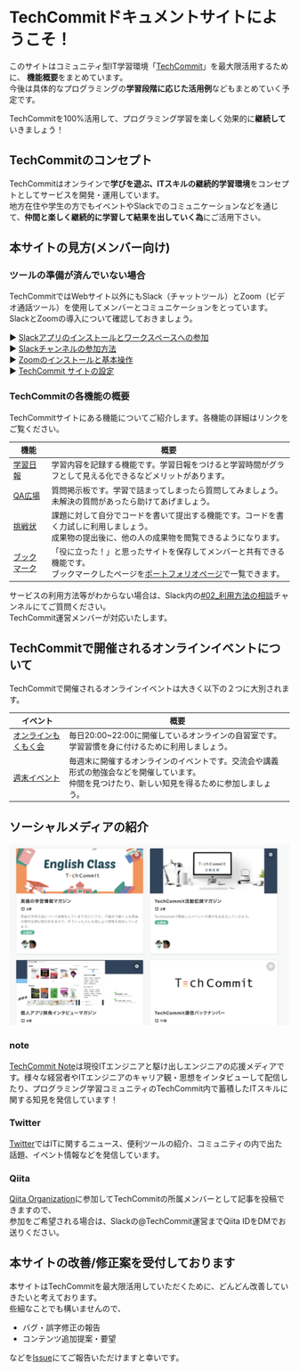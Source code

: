 # TechCommitドキュメントサイトにようこそ！
このサイトはコミュニティ型IT学習環境「[TechCommit](https://www.tech-commit.jp/)」を最大限活用するために、
**機能概要**をまとめています。  
今後は具体的なプログラミングの**学習段階に応じた活用例**などもまとめていく予定です。

TechCommitを100%活用して、プログラミング学習を楽しく効果的に**継続して**いきましょう！

## TechCommitのコンセプト
TechCommitはオンラインで**学びを遊ぶ、ITスキルの継続的学習環境**をコンセプトとしてサービスを開発・運用しています。  
地方在住や学生の方でもイベントやSlackでのコミュニケーションなどを通じて、**仲間と楽しく継続的に学習して結果を出していく為**にご活用下さい。

## 本サイトの見方(メンバー向け)
### ツールの準備が済んでいない場合
TechCommitではWebサイト以外にもSlack（チャットツール）とZoom（ビデオ通話ツール）を使用してメンバーとコミュニケーションをとっています。  
SlackとZoomの導入について確認しておきましょう。

▶ [Slackアプリのインストールとワークスペースへの参加](join-slack.md)  
▶ [Slackチャンネルの参加方法](join-slack-channel.md)  
▶ [Zoomのインストールと基本操作](install-zoom.md)  
▶ [TechCommit サイトの設定](preparation-site.md)  

### TechCommitの各機能の概要
TechCommitサイトにある機能についてご紹介します。各機能の詳細はリンクをご覧ください。

| 機能 | 概要 |
| -----------| ----------- |
| [学習日報](learning-report.md) | 学習内容を記録する機能です。学習日報をつけると学習時間がグラフとして見える化できるなどメリットがあります。 |
| [QA広場](qa-board.md) | 質問掲示板です。学習で詰まってしまったら質問してみましょう。<br>未解決の質問があったら助けてあげましょう。 |
| [挑戦状](challenge.md) | 課題に対して自分でコードを書いて提出する機能です。コードを書く力試しに利用しましょう。<br>成果物の提出後に、他の人の成果物を閲覧できるようになります。 |
| [ブックマーク](bookmark.md) | 「役に立った！」と思ったサイトを保存してメンバーと共有できる機能です。<br>ブックマークしたページを[ポートフォリオページ](https://www.tech-commit.jp/your/portfolios)で一覧できます。 |

サービスの利用方法等がわからない場合は、Slack内の[#02_利用方法の相談](https://techcommit.slack.com/archives/CJU6KST7H)チャンネルにてご質問ください。  
TechCommit運営メンバーが対応いたします。

## TechCommitで開催されるオンラインイベントについて
TechCommitで開催されるオンラインイベントは大きく以下の２つに大別されます。

| イベント | 概要 |
| -----------| ----------- |
| [オンラインもくもく会](mokumoku.md) | 毎日20:00~22:00に開催しているオンラインの自習室です。<br>学習習慣を身に付けるために利用しましょう。 |
| [週末イベント](online-event.md) | 毎週末に開催するオンラインのイベントです。交流会や講義形式の勉強会などを開催しています。<br>仲間を見つけたり、新しい知見を得るために参加しましょう。 |

## ソーシャルメディアの紹介
![TechCommit Note](images/index/note.png)

### note
[TechCommit Note](https://note.com/tech_commit)は現役ITエンジニアと駆け出しエンジニアの応援メディアです。様々な経営者やITエンジニアのキャリア観・思想をインタビューして配信したり、プログラミング学習コミュニティのTechCommit内で蓄積したITスキルに関する知見を発信しています！ 

### Twitter
 [Twitter](https://twitter.com/TechCommit)ではITに関するニュース、便利ツールの紹介、コミュニティの内で出た話題、イベント情報などを発信しています。

### Qiita
[Qiita Organization](https://qiita.com/organizations/tech-commit)に参加してTechCommitの所属メンバーとして記事を投稿できますので、  
参加をご希望される場合は、Slackの@TechCommit運営までQiita IDをDMでお送りください。  

## 本サイトの改善/修正案を受付しております
本サイトはTechCommitを最大限活用していただくために、どんどん改善していきたいと考えております。  
些細なことでも構いませんので、

- バグ・誤字修正の報告
- コンテンツ追加提案・要望

などを[Issue](https://github.com/tech-training/tech-commit-doc/issues)にてご報告いただけますと幸いです。

